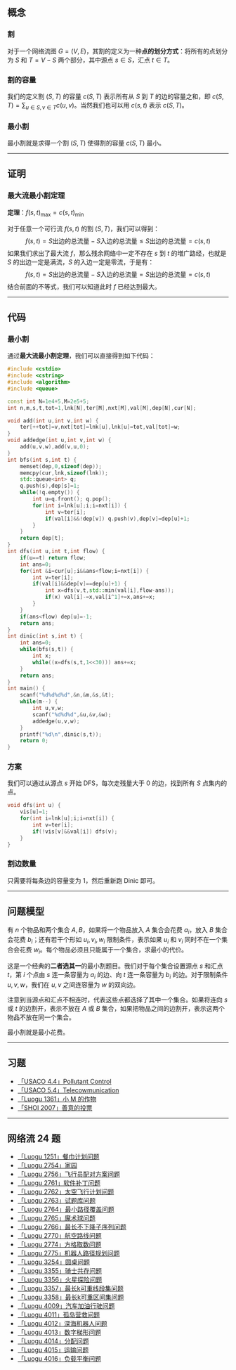 ## 概念

### 割

对于一个网络流图 $G=(V,E)$，其割的定义为一种**点的划分方式**：将所有的点划分为 $S$ 和 $T=V-S$ 两个部分，其中源点 $s\in S$，汇点 $t\in T$。

### 割的容量

我们的定义割 $(S,T)$ 的容量 $c(S,T)$ 表示所有从 $S$ 到 $T$ 的边的容量之和，即 $c(S,T)=\sum_{u\in S,v\in T}c(u,v)$。当然我们也可以用 $c(s,t)$ 表示 $c(S,T)$。

### 最小割

最小割就是求得一个割 $(S,T)$ 使得割的容量 $c(S,T)$ 最小。

------

## 证明

### 最大流最小割定理

**定理**：$f(s,t)_{\max}=c(s,t)_{\min}$

对于任意一个可行流 $f(s,t)$ 的割 $(S,T)$，我们可以得到：
$$
f(s,t)=S\text{出边的总流量}-S\text{入边的总流量}\le S\text{出边的总流量}=c(s,t)
$$
如果我们求出了最大流 $f$，那么残余网络中一定不存在 $s$ 到 $t$ 的増广路经，也就是 $S$ 的出边一定是满流，$S$ 的入边一定是零流，于是有：
$$
f(s,t)=S\text{出边的总流量}-S\text{入边的总流量}=S\text{出边的总流量}=c(s,t)
$$
结合前面的不等式，我们可以知道此时 $f$ 已经达到最大。

------

## 代码

### 最小割

通过**最大流最小割定理**，我们可以直接得到如下代码：

```cpp
#include <cstdio>
#include <cstring>
#include <algorithm>
#include <queue>

const int N=1e4+5,M=2e5+5;
int n,m,s,t,tot=1,lnk[N],ter[M],nxt[M],val[M],dep[N],cur[N];

void add(int u,int v,int w) {
	ter[++tot]=v,nxt[tot]=lnk[u],lnk[u]=tot,val[tot]=w;
}
void addedge(int u,int v,int w) {
	add(u,v,w),add(v,u,0);
}
int bfs(int s,int t) {
	memset(dep,0,sizeof(dep));
	memcpy(cur,lnk,sizeof(lnk));
	std::queue<int> q;
	q.push(s),dep[s]=1;
	while(!q.empty()) {
		int u=q.front(); q.pop();
		for(int i=lnk[u];i;i=nxt[i]) {
			int v=ter[i];
			if(val[i]&&!dep[v]) q.push(v),dep[v]=dep[u]+1;
		}
	}
	return dep[t];
}
int dfs(int u,int t,int flow) {
	if(u==t) return flow;
	int ans=0;
	for(int &i=cur[u];i&&ans<flow;i=nxt[i]) {
		int v=ter[i];
		if(val[i]&&dep[v]==dep[u]+1) {
			int x=dfs(v,t,std::min(val[i],flow-ans));
			if(x) val[i]-=x,val[i^1]+=x,ans+=x;
		}
	}
	if(ans<flow) dep[u]=-1;
	return ans;
}
int dinic(int s,int t) {
	int ans=0;
	while(bfs(s,t)) {
		int x;
		while((x=dfs(s,t,1<<30))) ans+=x;
	}
	return ans;
}
int main() {
	scanf("%d%d%d%d",&n,&m,&s,&t);
	while(m--) {
		int u,v,w;
		scanf("%d%d%d",&u,&v,&w);
		addedge(u,v,w);
	}
	printf("%d\n",dinic(s,t));
	return 0;
}
```

### 方案

我们可以通过从源点 $s$ 开始 $\text{DFS}$，每次走残量大于 $0$ 的边，找到所有 $S$ 点集内的点。

```cpp
void dfs(int u) {
	vis[u]=1;
	for(int i=lnk[u];i;i=nxt[i]) {
		int v=ter[i];
		if(!vis[v]&&val[i]) dfs(v);
	}
}
```

### 割边数量

只需要将每条边的容量变为 $1$，然后重新跑 $\text{Dinic}$ 即可。

------

## 问题模型

有 $n$ 个物品和两个集合 $A,B$，如果将一个物品放入 $A$ 集合会花费 $a_i$，放入 $B$ 集合会花费 $b_i$；还有若干个形如 $u_i,v_i,w_i$ 限制条件，表示如果 $u_i$ 和 $v_i$ 同时不在一个集合会花费 $w_i$。每个物品必须且只能属于一个集合，求最小的代价。

这是一个经典的**二者选其一**的最小割题目。我们对于每个集合设置源点 $s$ 和汇点 $t$，第 $i$ 个点由 $s$ 连一条容量为 $a_i$ 的边、向 $t$ 连一条容量为 $b_i$ 的边。对于限制条件 $u,v,w$，我们在 $u,v$ 之间连容量为 $w$ 的双向边。

注意到当源点和汇点不相连时，代表这些点都选择了其中一个集合。如果将连向 $s$ 或 $t$ 的边割开，表示不放在 $A$ 或 $B$ 集合，如果把物品之间的边割开，表示这两个物品不放在同一个集合。

最小割就是最小花费。

------

## 习题

- [「USACO 4.4」Pollutant Control](https://www.luogu.org/problemnew/show/P1344)
- [「USACO 5.4」Telecowmunication](https://www.luogu.org/problemnew/show/P1345)
- [「Luogu 1361」小 M 的作物](https://www.luogu.org/problemnew/show/P1361)
- [「SHOI 2007」善意的投票](https://www.lydsy.com/JudgeOnline/problem.php?id=1934)

------

## 网络流 24 题

- [「Luogu 1251」餐巾计划问题](https://www.luogu.org/problemnew/show/P1251)
- [「Luogu 2754」家园](https://www.luogu.org/problemnew/show/P2754)
- [「Luogu 2756」飞行员配对方案问题](https://www.luogu.org/problemnew/show/P2756)
- [「Luogu 2761」软件补丁问题](https://www.luogu.org/problemnew/show/P2761)
- [「Luogu 2762」太空飞行计划问题](https://www.luogu.org/problemnew/show/P2762)
- [「Luogu 2763」试题库问题](https://www.luogu.org/problemnew/show/P2763)
- [「Luogu 2764」最小路径覆盖问题](https://www.luogu.org/problemnew/show/P2764)
- [「Luogu 2765」魔术球问题](https://www.luogu.org/problemnew/show/P2765)
- [「Luogu 2766」最长不下降子序列问题](https://www.luogu.org/problemnew/show/P2766)
- [「Luogu 2770」航空路线问题](https://www.luogu.org/problemnew/show/P2770)
- [「Luogu 2774」方格取数问题](https://www.luogu.org/problemnew/show/P2774)
- [「Luogu 2775」机器人路径规划问题](https://www.luogu.org/problemnew/show/P2775)
- [「Luogu 3254」圆桌问题](https://www.luogu.org/problemnew/show/P3254)
- [「Luogu 3355」骑士共存问题](https://www.luogu.org/problemnew/show/P3355)
- [「Luogu 3356」火星探险问题](https://www.luogu.org/problemnew/show/P3356)
- [「Luogu 3357」最长k可重线段集问题](https://www.luogu.org/problemnew/show/P3357)
- [「Luogu 3358」最长k可重区间集问题](https://www.luogu.org/problemnew/show/P3358)
- [「Luogu 4009」汽车加油行驶问题](https://www.luogu.org/problemnew/show/P4009)
- [「Luogu 4011」孤岛营救问题](https://www.luogu.org/problemnew/show/P4011)
- [「Luogu 4012」深海机器人问题](https://www.luogu.org/problemnew/show/P4012)
- [「Luogu 4013」数字梯形问题](https://www.luogu.org/problemnew/show/P4013)
- [「Luogu 4014」分配问题](https://www.luogu.org/problemnew/show/P4014)
- [「Luogu 4015」运输问题](https://www.luogu.org/problemnew/show/P4015)
- [「Luogu 4016」负载平衡问题](https://www.luogu.org/problemnew/show/P4016)
